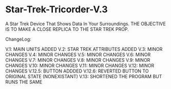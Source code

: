 # Star-Trek-Tricorder-V.3
A Star Trek Device That Shows Data In Your Surroundings.
THE OBJECTIVE IS TO MAKE A CLOSE REPLICA TO THE STAR TREK PROP.


ChangeLog:


V.1: MAIN UNITS ADDED
V.2: STAR TREK ATTRIBUTES ADDED
V.3: MINOR CHANGES
V.4: MINOR CHANGES
V.5: MINOR CHANGES
V.6: MINOR CHANGES
V.7: MINOR CHANGES
V.8: MINOR CHANGES
V.9: MINOR CHANGES
V.10: MINOR CHANGES
V.11: MINOR CHANGES
V.12: MINOR CHANGES
V.12.5: BUTTON ADDDED
V.12.6: REVERTED BUTTON TO ORIGINAL STATE (NONEXISTANT)
V.13: SHORTENED THE PROGRAM BUT RUNS THE SAME